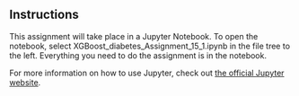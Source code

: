 ## Instructions
This assignment will take place in a Jupyter Notebook. To open the notebook, select XGBoost_diabetes_Assignment_15_1.ipynb in the file tree to the left. Everything you need to do the assignment is in the notebook.

For more information on how to use Jupyter, check out [the official Jupyter website](https://jupyter.org).
